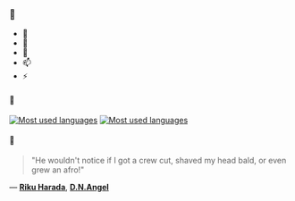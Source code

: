### 👋

- 🔭
- 🌱
- 💬
- 📫
- ⚡

#### 🧏

[![Most used languages](https://github-readme-stats-aynah.vercel.app/api/top-langs/?username=aynh&theme=solarized-dark&langs_count=6&layout=compact&hide_title=true)](https://github.com/anuraghazra/github-readme-stats#gh-dark-mode-only)
[![Most used languages](https://github-readme-stats-aynah.vercel.app/api/top-langs/?username=aynh&theme=solarized-light&langs_count=6&layout=compact&hide_title=true)](https://github.com/anuraghazra/github-readme-stats#gh-light-mode-only)

#### 💬

> "He wouldn't notice if I got a crew cut, shaved my head bald, or even grew an afro!"

&mdash; [**Riku Harada**](https://myanimelist.net/character.php?q=Riku%20Harada&cat=character), [**D.N.Angel**](https://myanimelist.net/search/all?q=D.N.Angel&cat=all)
